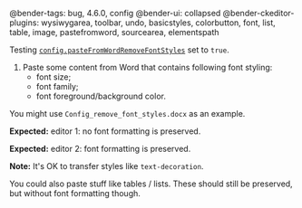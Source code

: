 @bender-tags: bug, 4.6.0, config
@bender-ui: collapsed
@bender-ckeditor-plugins: wysiwygarea, toolbar, undo, basicstyles, colorbutton, font, list, table, image, pastefromword, sourcearea, elementspath

Testing [`config.pasteFromWordRemoveFontStyles`](https://docs.ckeditor.com/ckeditor4/docs/#!/api/CKEDITOR.config-cfg-pasteFromWordRemoveFontStyles) set to `true`.

1. Paste some content from Word that contains following font styling:
	* font size;
	* font family;
	* font foreground/background color.

You might use `Config_remove_font_styles.docx` as an example.

**Expected:** editor 1: no font formatting is preserved.

**Expected:** editor 2: font formatting is preserved.

**Note:** It's OK to transfer styles like `text-decoration`.

You could also paste stuff like tables / lists. These should still be preserved, but without font formatting though.
